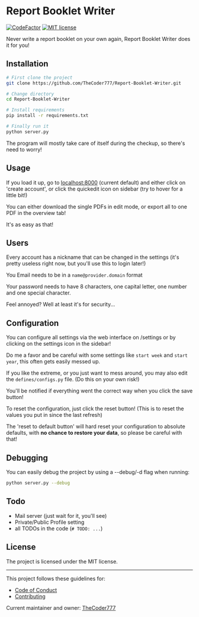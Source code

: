 # Report Booklet Writer

[![CodeFactor](https://www.codefactor.io/repository/github/thecoder777/report-booklet-writer/badge)](https://www.codefactor.io/repository/github/thecoder777/report-booklet-writer)
[![MIT license](https://img.shields.io/badge/License-MIT-blue.svg)](https://github.com/TheCoder777/Report-Booklet-Writer/blob/master/LICENSE)

Never write a report booklet on your own again, Report Booklet Writer does it for you!



## Installation

```bash
# First clone the project
git clone https://github.com/TheCoder777/Report-Booklet-Writer.git

# Change directory
cd Report-Booklet-Writer

# Install requirements
pip install -r requirements.txt

# Finally run it
python server.py
```

The program will mostly take care of itself during the checkup, so there's need to worry!




## Usage

If you load it up, go to [localhost:8000](localhost:8000) (current default) and either click on 'create account', or click the quickedit icon on sidebar (try to hover for a little bit!)

You can either download the single PDFs in edit mode, or export all to one PDF in the overview tab!

It's as easy as that!




## Users

Every account has a nickname that can be changed in the settings (it's pretty useless right now, but you'll use this to login later!)

You Email needs to be in a `name@provider.domain` format

Your password needs to have 8 characters, one capital letter, one number and one special character.

Feel annoyed? Well at least it's for security...




## Configuration

You can configure all settings via the web interface on /settings or by clicking on the settings icon in the sidebar!

Do me a favor and be careful with some settings like `start week` and `start year`, this often gets easily messed up.



If you like the extreme, or you just want to mess around, you may also edit the `defines/configs.py` file. (Do this on your own risk!)

You'll be notified if everything went the correct way when you click the save button!

To reset the configuration, just click the reset button! (This is to reset the values you put in since the last refresh)

The 'reset to default button' will hard reset your configuration to absolute defaults, with **no chance to restore your data**, so please be careful with that!




## Debugging

You can easily debug the project by using a --debug/-d flag when running:

```bash
python server.py --debug
```



## Todo

- Mail server (just wait for it, you'll see)
- Private/Public Profile setting
- all TODOs in the code (`# TODO: ...`)



## License

The project is licensed under the MIT license.



------

This project follows these guidelines for:

- [Code of Conduct](https://github.com/TheCoder777/Report-Booklet-Writer/blob/master/CODE_OF_CONDUCT.md) 
- [Contributing](https://github.com/TheCoder777/Report-Booklet-Writer/blob/master/CONTRIBUTING.md) 



Current maintainer and owner: [TheCoder777](https://github.com/thecoder777)
